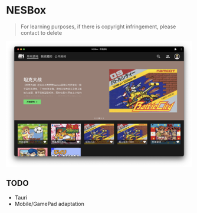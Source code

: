 # NESBox

> For learning purposes, if there is copyright infringement, please contact to delete

![](screenshots/homepage.png)

## TODO

- Tauri
- Mobile/GamePad adaptation
